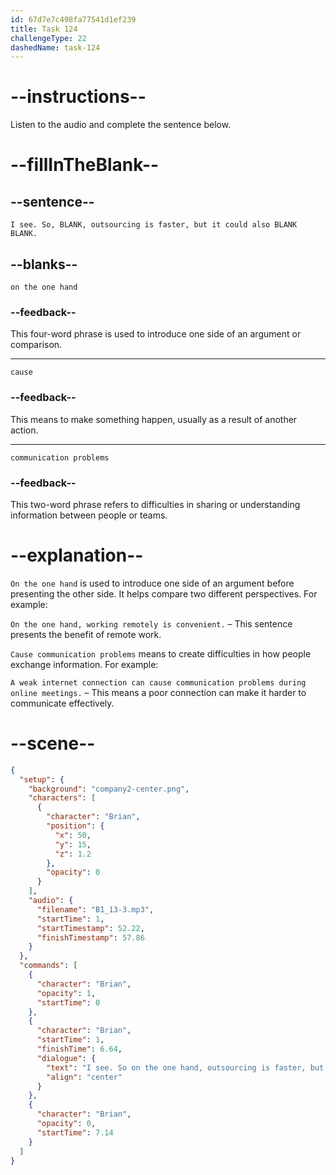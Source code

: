 ```yaml
---
id: 67d7e7c498fa77541d1ef239
title: Task 124
challengeType: 22
dashedName: task-124
---
```


<!-- (Audio) Brian: I see. So, on the one hand, outsourcing is faster, but it could also cause communication problems. -->

# --instructions--

Listen to the audio and complete the sentence below.

# --fillInTheBlank--

## --sentence--

`I see. So, BLANK, outsourcing is faster, but it could also BLANK BLANK.`

## --blanks--

`on the one hand`

### --feedback--

This four-word phrase is used to introduce one side of an argument or comparison.  

---

`cause`

### --feedback--

This means to make something happen, usually as a result of another action.  

---

`communication problems`

### --feedback--

This two-word phrase refers to difficulties in sharing or understanding information between people or teams.  

# --explanation--

`On the one hand` is used to introduce one side of an argument before presenting the other side. It helps compare two different perspectives. For example: 

`On the one hand, working remotely is convenient.` – This sentence presents the benefit of remote work.  

`Cause communication problems` means to create difficulties in how people exchange information. For example:  

`A weak internet connection can cause communication problems during online meetings.` – This means a poor connection can make it harder to communicate effectively.  

# --scene--

```json
{
  "setup": {
    "background": "company2-center.png",
    "characters": [
      {
        "character": "Brian",
        "position": {
          "x": 50,
          "y": 15,
          "z": 1.2
        },
        "opacity": 0
      }
    ],
    "audio": {
      "filename": "B1_13-3.mp3",
      "startTime": 1,
      "startTimestamp": 52.22,
      "finishTimestamp": 57.86
    }
  },
  "commands": [
    {
      "character": "Brian",
      "opacity": 1,
      "startTime": 0
    },
    {
      "character": "Brian",
      "startTime": 1,
      "finishTime": 6.64,
      "dialogue": {
        "text": "I see. So on the one hand, outsourcing is faster, but it could also cause communication problems.",
        "align": "center"
      }
    },
    {
      "character": "Brian",
      "opacity": 0,
      "startTime": 7.14
    }
  ]
}
```
